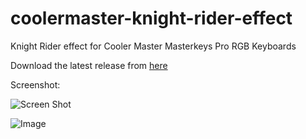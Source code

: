 # coolermaster-knight-rider-effect
Knight Rider effect for Cooler Master Masterkeys Pro RGB Keyboards

Download the latest release from <a href="https://github.com/ealkanat/coolermaster-knight-rider-effect/releases">here</a>

Screenshot:

![Screen Shot](https://image.ibb.co/cAg1yw/cooler_master_knight_rider_effect_app.jpg)

![Image](https://preview.ibb.co/iTQ5Qb/cooler_master_knight_rider_effect.jpg)
